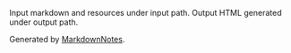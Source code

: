Input markdown and resources under input path.
Output HTML generated under output path.

Generated by [MarkdownNotes](https://github.com/offbynull/markdown-notes).